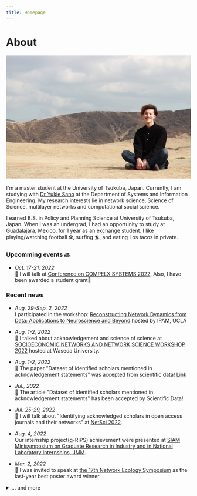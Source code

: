 ```yaml
---
title: Homepage
---
```


# About

<!-- ![Heal01.jpg](Heal01.jpg) -->
<img src="me.JPG" width="700">

I'm a master student at the University of Tsukuba, Japan. Currently, I am studying with [Dr Yukie Sano](https://sites.google.com/view/sanolabo-en/home) at the Department of Systems and Information Engineering. My research interests lie in network science, Science of Science, multilayer networks and computational social science.

I earned B.S. in Policy and Planning Science at University of Tsukuba, Japan. When I was an undergrad, I had an opportunity to study at Guadalajara, Mexico, for 1 year as an exchange student. I like playing/watching football :soccer:, surfing :surfer:, and eating Los tacos in private.


### Upcomming events :soon:
- *Oct. 17-21, 2022*  
:speech_balloon: I will talk at [Conference on COMPELX SYSTEMS 2022](https://www.ccs2022.org/). Also, I have been awarded a student grant:tada:

### Recent news
- *Aug. 29-Sep. 2, 2022*  
I participated in the workshop: [Reconstructing Network Dynamics from Data: Applications to Neuroscience and Beyond](http://www.ipam.ucla.edu/programs/workshops/reconstructing-network-dynamics-from-data-applications-to-neuroscience-and-beyond/) hosted by IPAM, UCLA

- *Aug. 1-2, 2022*  
:speech_balloon: I talked about acknowledgement and science of science at [SOCIOECONOMIC NETWORKS AND NETWORK SCIENCE WORKSHOP 2022](https://sites.google.com/view/waseda-socioecon-networks-2022/socioeconomic-networks-and-network-science-workshop-2022) hosted at Waseda University.

- *Aug. 1-2, 2022*  
:tada: The paper "Dataset of identified scholars mentioned in acknowledgement statements" was accepted from scientific data! [Link](https://www.nature.com/articles/s41597-022-01585-y)

- *Jul., 2022*  
:paperclip: The article "Dataset of identified scholars mentioned in acknowledgement statements" has been accepted by Scientific Data!

- *Jul. 25-29, 2022*    
:speech_balloon: I will talk about "Identifying acknowledged scholars in open access journals and their networks" at [NetSci 2022](https://netsci2022.net/).

- *Aug. 4, 2022*  
Our internship project(g-RIPS) achievement were presented at [SIAM Minisymposium on Graduate Research in Industry and in National Laboratory Internships, JMM](https://meetings.ams.org/math/jmm2022/meetingapp.cgi/Session/3669).

- *Mar. 2, 2022*  
:speech_balloon: I was invited to speak at [the 17th Network Ecology Symposium](https://sites.google.com/view/neteco-sympo17/) as the last-year best poster award winner.


<details>
<summary>... and more </summary>

- *Nov. 2, 2021*  
:speech_balloon: I presented a lightning talk at Complex Networks2021 about the impact of acknowledged scholars on a citation.

- *Aug. 3, 2021*  
:speech_balloon: I gave a oral presentation at [SCIENCE OF INNOVATION AND SUCCESS WORKSHOP](https://sites.google.com/view/innov-success-waseda2021/science-of-innovation-and-success-workshop) as early career talk.

- *Nov. 27, 2021*  
presented a poster :newspaper: at [IC2S2: 7th International Conference on Computational Social Science](https://ic2s2-2021.ethz.ch/) (online). The topic was "with title "Citation and Gender Diversity in Research Acknowledgement Networks With Reciprocity".

- *Mar. 1, 2021*  
presented a poster :newspaper: with title "Citation networks and gender diversity in reciprocal acknowledgement networks" at 16th Network Ecology Symposium (online) and won the best poster award :tada:.


- *Nov. 27, 2020*  
gave a oral presentation :speech_balloon: at 7th Satellite on Quantifying Success (online). It was my debut of research presentation :clap:, and I talked about "Emergence of reciprocity in research acknowledgement network"

</details>

